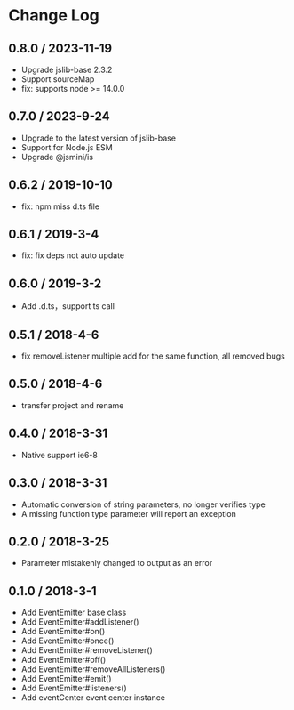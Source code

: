 # Change Log

## 0.8.0 / 2023-11-19

- Upgrade jslib-base 2.3.2
- Support sourceMap
- fix: supports node >= 14.0.0

## 0.7.0 / 2023-9-24

- Upgrade to the latest version of jslib-base
- Support for Node.js ESM
- Upgrade @jsmini/is

## 0.6.2 / 2019-10-10

- fix: npm miss d.ts file

## 0.6.1 / 2019-3-4

- fix: fix deps not auto update

## 0.6.0 / 2019-3-2

- Add .d.ts，support ts call

## 0.5.1 / 2018-4-6

- fix removeListener multiple add for the same function, all removed bugs

## 0.5.0 / 2018-4-6

- transfer project and rename

## 0.4.0 / 2018-3-31

- Native support ie6-8

## 0.3.0 / 2018-3-31

- Automatic conversion of string parameters, no longer verifies type
- A missing function type parameter will report an exception

## 0.2.0 / 2018-3-25

- Parameter mistakenly changed to output as an error

## 0.1.0 / 2018-3-1

- Add EventEmitter base class
- Add EventEmitter#addListener()
- Add EventEmitter#on()
- Add EventEmitter#once()
- Add EventEmitter#removeListener()
- Add EventEmitter#off()
- Add EventEmitter#removeAllListeners()
- Add EventEmitter#emit()
- Add EventEmitter#listeners()
- Add eventCenter event center instance
